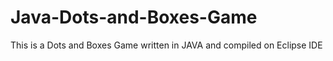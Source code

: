 # Java-Dots-and-Boxes-Game
This is a Dots and Boxes Game written in JAVA and compiled on Eclipse IDE
